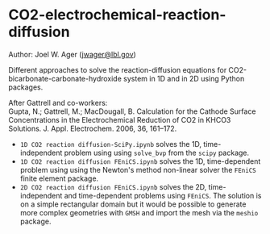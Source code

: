 # CO2-electrochemical-reaction-diffusion
Author: Joel W. Ager (jwager@lbl.gov)

Different approaches to solve the reaction-diffusion equations for CO2-bicarbonate-carbonate-hydroxide system in 1D and in 2D using Python packages. 
 
After Gattrell and co-workers:  
Gupta, N.; Gattrell, M.; MacDougall, B. Calculation for the Cathode Surface Concentrations in the Electrochemical Reduction of CO2 in KHCO3 Solutions. J. Appl. Electrochem. 2006, 36, 161–172.

* `1D CO2 reaction diffusion-SciPy.ipynb` solves the 1D, time-independent problem using using `solve_bvp` from the `scipy` package.  
* `1D CO2 reaction diffusion FEniCS.ipynb` solves the 1D, time-dependent problem using using the Newton's method non-linear solver the `FEniCS` finite element package.  
* `2D CO2 reaction diffusion FEniCS.ipynb` solves the 2D,  time-independent and time-dependent problems using `FEniCS`. The solution is on a simple rectangular domain but it would be possible to generate more complex geometries with `GMSH` and import the mesh via the `meshio` package. 
